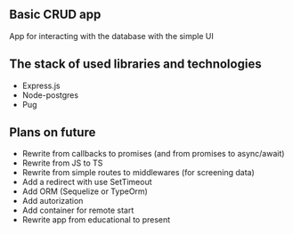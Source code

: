 ## Basic CRUD app

App for interacting with the database with the simple UI

## The stack of used libraries and technologies

- Express.js
- Node-postgres
- Pug

## Plans on future

- Rewrite from callbacks to promises (and from promises to async/await)
- Rewrite from JS to TS
- Rewrite from simple routes to middlewares (for screening data)
- Add a redirect with use SetTimeout
- Add ORM (Sequelize or TypeOrm)
- Add autorization
- Add container for remote start
- Rewrite app from educational to present